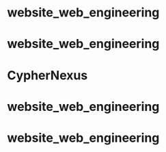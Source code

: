 # website_web_engineering
# website_web_engineering
# CypherNexus
# website_web_engineering
# website_web_engineering
